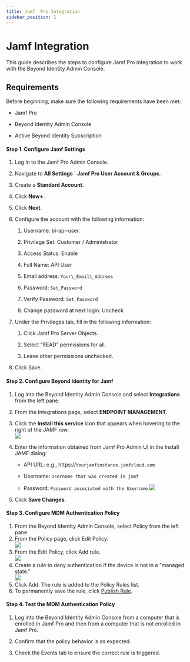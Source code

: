 ```yaml
---
title: Jamf  Pro Integration
sidebar_position: 1
---
```


Jamf Integration
================

This guide describes the steps to configure Jamf Pro integration to work with the Beyond Identity Admin Console.

Requirements
------------

Before beginning, make sure the following requirements have been met:

*   Jamf Pro
    
*   Beyond Identity Admin Console
    
*   Active Beyond Identity Subscription
    

#### Step 1. Configure Jamf Settings

1.  Log in to the Jamf Pro Admin Console.
    
2.  Navigate to **All Settings ` Jamf Pro User Account & Groups**.
    
3.  Create a **Standard Account**.
    
4.  Click **New+**.
    
5.  Click **Next**.
    
6.  Configure the account with the following information:
    
    1.  Username: bi-api-user.
        
    2.  Privilege Set: Customer / Administrator
        
    3.  Access Status: Enable
        
    4.  Full Name: API User
        
    5.  Email address: `Your\_Email\_Address`
        
    6.  Password: `Set_Password`
	
	7.  Verify Password: `Set_Password`
        
    8.  Change password at next login: Uncheck

7.  Under the Privileges tab, fill in the following information:

    1.  Click Jamf Pro Server Objects.
        
    2.  Select “READ” permissions for all.
        
    3.  Leave other permissions unchecked.
        
8.  Click Save.
    

#### Step 2. Configure Beyond Identity for Jamf

1.  Log into the Beyond Identity Admin Console and select **Integrations** from the left pane.
    
2.  From the Integrations page, select **ENDPOINT MANAGEMENT**.
    
3.  Click the **Install this service** icon that appears when hovering to the right of the JAMF row.  
    ![](/images/Integrations/jamf/jamf_install_service.png)
    
4.  Enter the information obtained from Jamf Pro Admin UI in the Install JAMF dialog:
    
    *   API URL: e.g., https://``Yourjamfinstance.jamfcloud.com``

    *   Username: `Username that was created in jamf`
   
	*   Password: ```Password associated with the Username``` 
		![](/images/Integrations/jamf/jamf_install_dialog.PNG)
 
5.  Click **Save Changes**.
    

#### Step 3. Configure MDM Authentication Policy

1.  From the Beyond Identity Admin Console, select Policy from the left pane.
2.  From the Policy page, click Edit Policy.  
    ![](/images/policy/edit_policy.PNG)
3.  From the Edit Policy, click Add rule.  
    ![](/images/policy/add_rule.PNG)
4.  Create a rule to deny authentication if the device is not in a “managed state.”  
    ![](/images/policy/jamf_not_managed_deny.PNG)
5.  Click Add. The rule is added to the Policy Rules list.
6.  To permanently save the rule, click [Publish Rule](../Secure_Work/Admin_Functions/Policy/Publishing_Rules.htm).

#### Step 4. Test the MDM Authentication Policy

1.  Log into the Beyond Identity Admin Console from a computer that is enrolled in Jamf Pro and then from a computer that is not enrolled in Jamf Pro.
    
2.  Confirm that the policy behavior is as expected.
    
3.  Check the Events tab to ensure the correct rule is triggered.